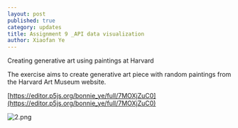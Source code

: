 ```yaml
---
layout: post
published: true
category: updates
title: Assignment 9 _API data visualization
author: Xiaofan Ye
---
```

Creating generative art using paintings at Harvard

The exercise aims to create generative art piece with random paintings from the Harvard Art Museum website.

[https://editor.p5js.org/bonnie_ye/full/7MOXjZuC0](https://editor.p5js.org/bonnie_ye/full/7MOXjZuC0)

![2.png]({{site.baseurl}}/assets/2.png)

